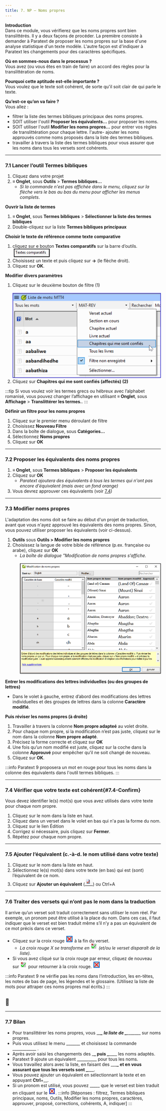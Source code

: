 ```yaml
---
title: 7. NP – Noms propres
---
```

**Introduction**  
Dans ce module, vous vérifierez que les noms propres sont bien translittérés. Il y a deux façons de procéder. La première consiste à demander à Paratext de proposer les noms propres sur la base d'une analyse statistique d'un texte modèle. L'autre façon est d'indiquer à Paratext les changements pour des caractères spécifiques.

**Où en sommes-nous dans le processus ?**  
Vous avez (ou vous êtes en train de faire) un accord des règles pour la translittération de noms.

**Pourquoi cette aptitude est-elle importante ?**  
Vous voulez que le texte soit cohérent, de sorte qu'il soit clair de qui parle le texte.

**Qu’est-ce qu’on va faire ?**  
Vous allez :  
-  filtrer la liste des termes bibliques principaux des noms propres.
-  SOIT utiliser l'outil **Proposer les équivalents…** pour proposer les noms.
-  SOIT utiliser l'outil **Modifier les noms propres…** pour entrer vos règles de translittération pour chaque lettre.
l'autre-  ajouter les noms approuvés comme noms proposés dans la liste des termes bibliques.
-  travailler à travers la liste des termes bibliques pour vous assurer que les noms dans tous les versets sont cohérents.


----
### 7.1 Lancer l’outil Termes bibliques

1.  Cliquez dans votre projet
1.  **≡ Onglet**, sous **Outils** \> **Termes bibliques…**
     -  *Si la commande n'est pas affichée dans le menu, cliquez sur la flèche vers le bas au bas du menu pour afficher les menus complets*.

**Ouvrir la liste de termes**  
1.  **≡ Onglet**, sous **Termes bibliques** \> **Sélectionner la liste des termes bibliques**
1.  Double-cliquez sur la liste **Termes bibliques principaux**

**Choisir le texte de référence comme texte comparative**  
1.  cliquez sur e bouton **Textes comparatifs** sur la barre d’outils.  
    ![](../media/503598a7eb2e1cf60962a7dc2f00eebb.png)
1.  Choisissez un texte et puis cliquez sur **→** (le flèche droit).
1.  Cliquez sur **OK**.

**Modifier divers paramètres**  
1.  Cliquez sur le deuxième bouton de filtre (1)  
    ![](../media/1e68dfd166f026a4c3824211a07f7d1a.png)
1.  Cliquez sur **Chapitres qui me sont confiés (affectés) (2)**

:::tip
Si vous voulez voir les termes grecs ou hébreux avec l’alphabet romanisé, vous pouvez changer l’affichage en utilisant **≡ Onglet**, sous **Affichage** \> **Translittérer les termes.**.
:::

**Définir un filtre pour les noms propres**  
1.  Cliquez sur le premier menu déroulant de filtre
1.  Choisissez **Nouveau Filtre** 
1.  Dans la boîte de dialogue, sous **Catégories…**
1.  Sélectionnez **Noms propres** 
1.  Cliquez sur **OK**


----
### 7.2 Proposer les équivalents des noms propres

1.  **≡ Onglet**, sous **Termes bibliques** \> **Proposer les équivalents**
1.  Cliquez sur **OK**  
     -   *Paratext ajoutera des équivalents à tous les termes qui n'ont pas encore d'équivalent (mais avec un fond orange)*
1.  Vous devrez approuver ces équivalents (voir  [7.4](#7.4-Confirm))


----
### 7.3 Modifier noms propres

L'adaptation des noms doit se faire au début d'un projet de traduction, avant que vous n'ayez approuvé les équivalents des noms propres. Sinon, vous pouvez utiliser proposer les équivalents (voir ci-dessus).

1.  **Outils** sous **Outils \> Modifier les noms propres**
1.  Choisissez la langue de votre bible de référence (p.ex. française ou arabe), cliquez sur **OK**
    -   *La boîte de dialogue "Modification de noms propres s’affiche.*  
    ![](../media/a55ecde98d132655dba675d359ecb37f.png)

**Entrer les modifications des lettres individuelles (ou des groupes de lettres)**

-  Dans le volet à gauche, entrez d’abord des modifications des lettres individuelles et des groupes de lettres dans la colonne **Caractère modifié**.

**Puis réviser les noms propres (à droite)**

1.  Travailler à travers la colonne **Nom propre adapteé** au volet droite.
1.  Pour chaque nom propre, si la modification n’est pas juste, cliquez sur le nom dans la colonne **Nom propre adapté**.
1.  Précisez la forme correcte et cliquez sur **OK**
1.  Une fois qu’un nom modifié est juste, cliquez sur la coche dans la colonne **Approuvé** pour empêcher qu’il ne soit changé de nouveau.
1.  Cliquez sur **OK**.

:::info
Paratext 9 proposera un mot en rouge pour tous les noms dans la colonne des équivalents dans l'outil termes bibliques.
:::


----
### 7.4 Vérifier que votre texte est cohérent{#7.4-Confirm}

Vous devez identifier le(s) mot(s) que vous avez utilisés dans votre texte pour chaque nom propre.

1.  Cliquez sur le nom dans la liste en haut.
1.  Cliquez dans un verset dans le volet en bas qui n'a pas la forme du nom.
1.  Cliquez sur le lien Édition
1.  Corrigez si nécessaire, puis cliquez sur **Fermer**.
1.  Répétez pour chaque nom propre.

----
### 7.5 Ajouter l’équivalent (c.-à-d. le nom utilisé dans votre texte)

1.  Cliquez sur le nom dans la liste en haut.
1.  Sélectionnez le(s) mot(s) dans votre texte (en bas) qui est (sont) l’équivalent de ce nom.
1.  Cliquez sur **Ajouter un équivalent** (![](../media/2faf8ce188eeffa75ac3f60a1b7781ad.png)) ou Ctrl+A

----
### 7.6 Traiter des versets qui n’ont pas le nom dans la traduction

Il arrive qu’un verset soit traduit correctement sans utiliser le nom réel. Par exemple, un pronom peut être utilisé à la place du nom. Dans ces cas, il faut indiquer que le verset est bien traduit même s’il n’y a pas un équivalent de ce mot précis dans ce verset.

-  Cliquez sur la croix rouge ![](../media/6c79f90caa8ff0a4c9d63289cc7cc196.png) à la fin du verset.
     -   *La croix rouge X se transforme en* ![](../media/ce5f07b063a9411f9302f81936ee60bb.png) *(et/ou le verset disparaît de la liste).*
-  Si vous avez cliqué sur la croix rouge par erreur, cliquez de nouveau sur ![](../media/ce5f07b063a9411f9302f81936ee60bb.png) pour retourner à la croix rouge. ![](../media/6c79f90caa8ff0a4c9d63289cc7cc196.png)

:::info
Paratext 9 ne vérifie pas les noms dans l’introduction, les en-têtes, les notes de bas de page, les légendes et le glossaire. (Utilisez la liste de mots pour attraper ces noms propres mal écrits.)
:::


## :page_facing_up:

----
### 7.7 Bilan

-  Pour translittérer les noms propres, vous \__\_**\_ la liste de \_**\_______\_ sur noms propres.
-  Puis vous utilisez le menu \______\_ et choisissez la commande \___________\_ .
-  Après avoir saisi les changements des \_**\_ puis \_**\___\_ les noms adaptés.
-  Paratext 9 ajoute un équivalent \_________\_ pour tous les noms.
-  Vous travaillez alors avec la liste, en faisant des \__\_**\_ et en vous assurant que tous les versets sont \_**\___.
-  Vous pouvez ajouter un équivalent en sélectionnant la texte et en appuyant **Ctrl**+__.
-  Si un pronom est utilisé, vous pouvez \____\_ que le verset est bien traduit en cliquant sur le ![](../media/d2b0c7085089d46864b055b505a45c4c.png).
:::info
[Réponses : filtrez, Termes bibliques principaux, noms, Outils, Modifier les noms propres, caractères, approuver, proposé, corrections, cohérents, A, indiquer]
:::